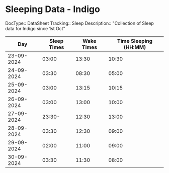 # Sleeping Data - Indigo
DocType:: DataSheet
Tracking:: Sleep
Description:: "Collection of Sleep data for Indigo since 1st Oct"

| Day        | Sleep Times | Wake Times | Time Sleeping (HH:MM) |
| ---------- | ----------- | ---------- | --------------------- |
| 23-09-2024 | 03:00       | 13:30      | 10:30                 |
| 24-09-2024 | 03:30       | 08:30      | 05:00                 |
| 25-09-2024 | 03:00       | 13:15      | 10:15                 |
| 26-09-2024 | 03:00       | 13:00      | 10:00                 |
| 27-09-2024 | 23:30-      | 12:30      | 13:00                 |
| 28-09-2024 | 03:30       | 12:30      | 09:00                 |
| 29-09-2024 | 02:00       | 11:00      | 09:00                 |
| 30-09-2024 | 03:30       | 11:30      | 08:00                 |
